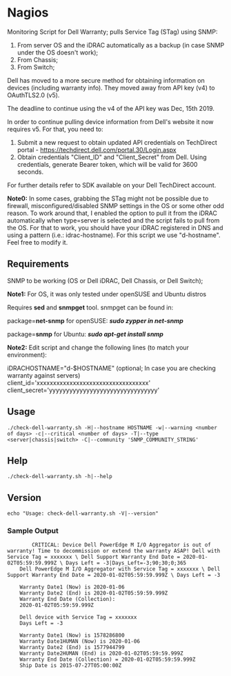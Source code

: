 # Nagios
Monitoring Script for Dell Warranty; pulls Service Tag (STag) using SNMP:
1. From server OS and the iDRAC automatically as a backup (in case SNMP under the OS doesn't work);
2. From Chassis;
3. From Switch;

Dell has moved to a more secure method for obtaining information on devices (including warranty info). They moved away from API key (v4) to OAuthTLS2.0 (v5).

The deadline to continue using the v4 of the API key was Dec, 15th 2019.

In order to continue pulling device information from Dell's website it now requires v5. For that, you need to:

1.	Submit a new request to obtain updated API credentials on TechDirect portal - https://techdirect.dell.com/portal.30/Login.aspx
2.  Obtain credentials "Client_ID" and "Client_Secret" from Dell. Using credentials, generate Bearer token, which will be valid for 3600 seconds.

For further details refer to SDK available on your Dell TechDirect account.

**Note0:** In some cases, grabbing the STag might not be possible due to firewall, misconfigured/disabled SNMP settings in the OS or some other odd reason. To work around that, I enabled the option to pull it from the iDRAC automatically when type=server is selected and the script fails to pull from the OS. For that to work, you should have your iDRAC registered in DNS and using a pattern (i.e.: idrac-hostname). For this script we use "d-hostname". Feel free to modify it.

## Requirements
SNMP to be working (OS or Dell iDRAC, Dell Chassis, or Dell Switch);

**Note1:** For OS, it was only tested under openSUSE and Ubuntu distros

Requires **sed** and **snmpget** tool. snmpget can be found in:

package=**net-snmp** for openSUSE: ***sudo zypper in net-snmp***

package=**snmp** for Ubuntu:       ***sudo apt-get install snmp***

**Note2:** Edit script and change the following lines (to match your environment):

iDRACHOSTNAME="d-$HOSTNAME" (optional; In case you are checking warranty against servers)
client_id='xxxxxxxxxxxxxxxxxxxxxxxxxxxxxxxxxx'
client_secret='yyyyyyyyyyyyyyyyyyyyyyyyyyyyyyyy'

## Usage
    ./check-dell-warranty.sh -H|--hostname HOSTNAME -w|--warning <number of days> -c|--critical <number of days> -T|--type <server|chassis|switch> -C|--community 'SNMP_COMMUNITY_STRING'

## Help
    ./check-dell-warranty.sh -h|--help

## Version
    echo "Usage: check-dell-warranty.sh -V|--version"

### Sample Output
    		CRITICAL: Device Dell PowerEdge M I/O Aggregator is out of warranty! Time to decommission or extend the warranty ASAP! Dell with Service Tag = xxxxxxx \ Dell Support Warranty End Date = 2020-01-02T05:59:59.999Z \ Days Left = -3|Days_Left=-3;90;30;0;365
		Dell PowerEdge M I/O Aggregator with Service Tag = xxxxxxx \ Dell Support Warranty End Date = 2020-01-02T05:59:59.999Z \ Days Left = -3
		
		Warranty Date1 (Now) is 2020-01-06
		Warranty Date2 (End) is 2020-01-02T05:59:59.999Z
		Warranty End Date (Collection):
		2020-01-02T05:59:59.999Z
		
		Dell device with Service Tag = xxxxxxx
		Days Left = -3
		
		Warranty Date1 (Now) is 1578286800
		Warranty Date1HUMAN (Now) is 2020-01-06
		Warranty Date2 (End) is 1577944799
		Warranty Date2HUMAN (End) is 2020-01-02T05:59:59.999Z
		Warranty End Date (Collection) = 2020-01-02T05:59:59.999Z
		Ship Date is 2015-07-27T05:00:00Z


